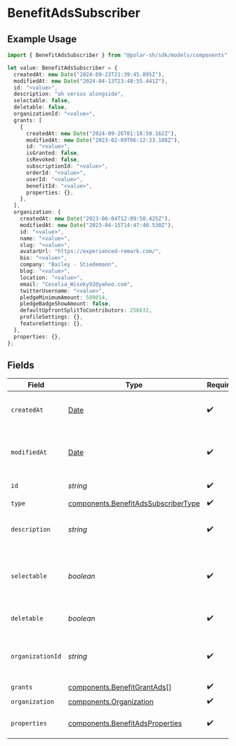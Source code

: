 # BenefitAdsSubscriber

## Example Usage

```typescript
import { BenefitAdsSubscriber } from "@polar-sh/sdk/models/components";

let value: BenefitAdsSubscriber = {
  createdAt: new Date("2024-09-23T21:39:45.895Z"),
  modifiedAt: new Date("2024-04-13T23:48:55.441Z"),
  id: "<value>",
  description: "ah versus alongside",
  selectable: false,
  deletable: false,
  organizationId: "<value>",
  grants: [
    {
      createdAt: new Date("2024-09-26T01:18:50.162Z"),
      modifiedAt: new Date("2023-02-09T06:12:33.108Z"),
      id: "<value>",
      isGranted: false,
      isRevoked: false,
      subscriptionId: "<value>",
      orderId: "<value>",
      userId: "<value>",
      benefitId: "<value>",
      properties: {},
    },
  ],
  organization: {
    createdAt: new Date("2023-06-04T12:09:50.425Z"),
    modifiedAt: new Date("2023-04-15T14:47:40.530Z"),
    id: "<value>",
    name: "<value>",
    slug: "<value>",
    avatarUrl: "https://experienced-remark.com/",
    bio: "<value>",
    company: "Bailey - Stiedemann",
    blog: "<value>",
    location: "<value>",
    email: "Cecelia_Wisoky92@yahoo.com",
    twitterUsername: "<value>",
    pledgeMinimumAmount: 589014,
    pledgeBadgeShowAmount: false,
    defaultUpfrontSplitToContributors: 256632,
    profileSettings: {},
    featureSettings: {},
  },
  properties: {},
};
```

## Fields

| Field                                                                                         | Type                                                                                          | Required                                                                                      | Description                                                                                   |
| --------------------------------------------------------------------------------------------- | --------------------------------------------------------------------------------------------- | --------------------------------------------------------------------------------------------- | --------------------------------------------------------------------------------------------- |
| `createdAt`                                                                                   | [Date](https://developer.mozilla.org/en-US/docs/Web/JavaScript/Reference/Global_Objects/Date) | :heavy_check_mark:                                                                            | Creation timestamp of the object.                                                             |
| `modifiedAt`                                                                                  | [Date](https://developer.mozilla.org/en-US/docs/Web/JavaScript/Reference/Global_Objects/Date) | :heavy_check_mark:                                                                            | Last modification timestamp of the object.                                                    |
| `id`                                                                                          | *string*                                                                                      | :heavy_check_mark:                                                                            | The ID of the benefit.                                                                        |
| `type`                                                                                        | [components.BenefitAdsSubscriberType](../../models/components/benefitadssubscribertype.md)    | :heavy_check_mark:                                                                            | N/A                                                                                           |
| `description`                                                                                 | *string*                                                                                      | :heavy_check_mark:                                                                            | The description of the benefit.                                                               |
| `selectable`                                                                                  | *boolean*                                                                                     | :heavy_check_mark:                                                                            | Whether the benefit is selectable when creating a product.                                    |
| `deletable`                                                                                   | *boolean*                                                                                     | :heavy_check_mark:                                                                            | Whether the benefit is deletable.                                                             |
| `organizationId`                                                                              | *string*                                                                                      | :heavy_check_mark:                                                                            | The ID of the organization owning the benefit.                                                |
| `grants`                                                                                      | [components.BenefitGrantAds](../../models/components/benefitgrantads.md)[]                    | :heavy_check_mark:                                                                            | N/A                                                                                           |
| `organization`                                                                                | [components.Organization](../../models/components/organization.md)                            | :heavy_check_mark:                                                                            | N/A                                                                                           |
| `properties`                                                                                  | [components.BenefitAdsProperties](../../models/components/benefitadsproperties.md)            | :heavy_check_mark:                                                                            | Properties for a benefit of type `ads`.                                                       |